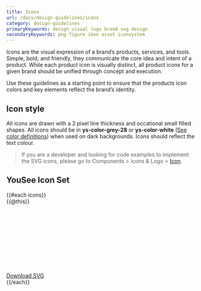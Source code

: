 ```yaml
---
title: Icons
url: /docs/design-guidelines/icons
category: design-guidelines
primaryKeywords: design visual logo brand svg design
secondaryKeywords: png figure ikon asset iconsystem
---
```


Icons are the visual expression of a brand’s products, services, and tools. Simple, bold, and friendly, they communicate the core idea and intent of a product. While each product icon is visually distinct, all product icons for a given brand should be unified through concept and execution.

Use these guidelines as a starting point to ensure that the products icon colors and key elements reflect the brand’s identity.

## Icon style
All icons are drawn with a 2 pixel line thickness and occational small filled shapes. All icons should be in **ys-color-grey-28** or **ys-color-white** ([See color definitions](colors)) when used on dark backgrounds. Icons should reflect the text colour.

> If you are a developer and looking for code examples to implement the SVG icons, please go to Components > Icons & Logo > [Icon](/docs/components/icons-and-logo/icon).

## YouSee Icon Set
<div class="frctl-example">
    <div class="icons">
        {{#each icons}}
            <div class="icons__item">
                <figcaption class="icons__name">{{@this}}</figcaption>
                <figure class="icons__icon">
                    <svg xmlns="http://www.w3.org/2000/svg" class="ys-icon">
                        <use xlink:href="/assets/svg/sprite/icons.svg#ys-icon-{{@this}}"></use>
                    </svg>
                </figure>
                <div class="icons__download">
                    <a class="icons__download-link" href="/assets/svg/{{@this}}.svg" target="_blank" download aria-label="Download {{@this}}.svg">Download SVG</a>
                </div>
            </div>
        {{/each}}
    </div>
</div>
